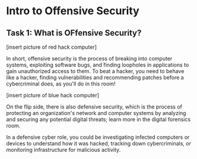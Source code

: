 # Intro to Offensive Security

## Task 1: What is OFfensive Security?

[insert picture of red hack computer]

In short, offensive security is the process of breaking into computer systems, exploiting software bugs, and finding loopholes in applications to gain unauthorized access to them.
To beat a hacker, you need to behave like a hacker, finding vulnerabilities and recommending patches before a cybercriminal does, as you'll do in this room!

[insert picture of blue hack computer]

On the flip side, there is also defensive security, which is the process of protecting an organization's network and computer systems by analyzing and securing any potential digital threats; learn more in the digital forensics room.

In a defensive cyber role, you could be investigating infected computers or devices to understand how it was hacked, tracking down cybercriminals, or monitoring infrastructure for malicious activity.
